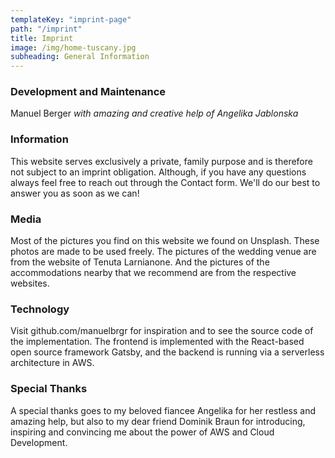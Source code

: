 ```yaml
---
templateKey: "imprint-page"
path: "/imprint"
title: Imprint
image: /img/home-tuscany.jpg
subheading: General Information
---
```


### Development and Maintenance

Manuel Berger _with amazing and creative help of Angelika Jablonska_

### Information

This website serves exclusively a private, family purpose and is therefore not subject to an imprint obligation. Although, if you have any questions always feel free to reach out through the Contact form. We'll do our best to answer you as soon as we can!

### Media

Most of the pictures you find on this website we found on Unsplash. These photos are made to be used freely. The pictures of the wedding venue are from the website of Tenuta Larnianone. And the pictures of the accommodations nearby that we recommend are from the respective websites.

### Technology

Visit github.com/manuelbrgr for inspiration and to see the source code of the implementation. The frontend is implemented with the React-based open source framework Gatsby, and the backend is running via a serverless architecture in AWS.

### Special Thanks

A special thanks goes to my beloved fiancee Angelika for her restless and amazing help, but also to my dear friend Dominik Braun for introducing, inspiring and convincing me about the power of AWS and Cloud Development.
